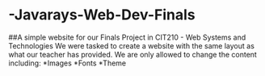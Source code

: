 # -Javarays-Web-Dev-Finals
##A simple website for our Finals Project in CIT210 - Web Systems and Technologies
We were tasked to create a website with the same layout as what our teacher has provided.
We are only allowed to change the content including:
*Images
*Fonts
*Theme
